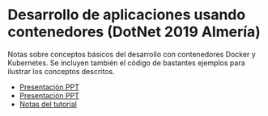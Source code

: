 # Desarrollo de aplicaciones usando contenedores (DotNet 2019 Almería)

Notas sobre conceptos básicos del desarrollo con contenedores Docker y Kubernetes. Se incluyen también el código de bastantes ejemplos para ilustrar los conceptos descritos.

* [Presentación PPT](Presentacion/20191025DotNetConfAlmeriaKubernetes.pptx)
* [Presentación PPT](Presentacion/20191025DotNetConfAlmeriaKubernetes.pdf)
* [Notas del tutorial](https://ualmtorres/github.io/DotNetAlmeria2019Contenedores/)